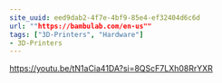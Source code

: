 ```yaml
---
site_uuid: eed9dab2-4f7e-4bf9-85e4-ef32404d6c6d
url: ""https://bambulab.com/en-us""
tags: ["3D-Printers", "Hardware"]
- 3D-Printers
---
```


https://youtu.be/tN1aCia41DA?si=8QScF7LXh08RrYXR
